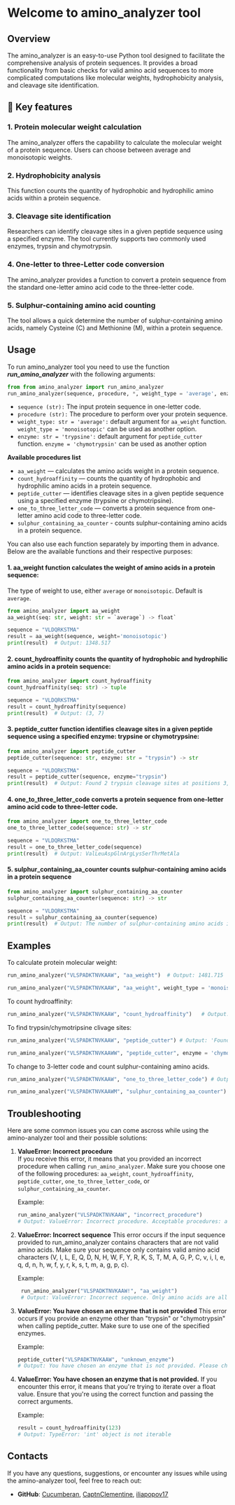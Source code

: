 # Welcome to amino_analyzer tool

## Overview
The amino_analyzer is an easy-to-use Python tool designed to facilitate the comprehensive analysis of protein sequences. It provides a broad functionality from basic checks for valid amino acid sequences to more complicated computations like molecular weights, hydrophobicity analysis, and cleavage site identification.

## :green_heart: Key features

### 1. Protein molecular weight calculation
The amino_analyzer offers the capability to calculate the molecular weight of a protein sequence. Users can choose between average and monoisotopic weights.
### 2. Hydrophobicity analysis
This function counts the quantity of hydrophobic and hydrophilic amino acids within a protein sequence.
### 3. Cleavage site identification
Researchers can identify cleavage sites in a given peptide sequence using a specified enzyme. The tool currently supports two commonly used enzymes, trypsin and chymotrypsin.
### 4. One-letter to three-Letter code conversion
The amino_analyzer provides a function to convert a protein sequence from the standard one-letter amino acid code to the three-letter code. 
### 5. Sulphur-containing amino acid counting
The tool allows a quick determine the number of sulphur-containing amino acids, namely Cysteine (C) and Methionine (M), within a protein sequence. 

## Usage

To run amino_analyzer tool you need to use the function ***run_amino_analyzer*** with the following arguments:

```python
from from amino_analyzer import run_amino_analyzer
run_amino_analyzer(sequence, procedure, *, weight_type = 'average', enzyme: str = 'trypsine')`
```

- `sequence (str):` The input protein sequence in one-letter code.
- `procedure (str):` The procedure to perform over your protein sequence.
- `weight_type: str = 'average':` default argument for `aa_weight` function. `weight_type = 'monoisotopic'` can be used as another option.
- `enzyme: str = 'trypsine':` default argument for `peptide_cutter` function. `enzyme = 'chymotrypsin'` can be used as another option
    
    
**Available procedures list**
-   `aa_weight` —  calculates the amino acids weight in a protein sequence.
-   `count_hydroaffinity` — counts the quantity of hydrophobic and hydrophilic amino acids in a protein sequence.
-   `peptide_cutter` — identifies cleavage sites in a given peptide sequence using a specified enzyme (trypsine or chymotripsine).
-   `one_to_three_letter_code` — converts a protein sequence from one-letter amino acid code to three-letter code.
-   `sulphur_containing_aa_counter` - counts sulphur-containing amino acids in a protein sequence.

You can also use each function separately by importing them in advance. Below are the available functions and their respective purposes:

#### 1. **aa_weight** function calculates the weight of amino acids in a protein sequence:
   The type of weight to use, either `average` or `monoisotopic`. Default is `average`.
```python
from amino_analyzer import aa_weight
aa_weight(seq: str, weight: str = `average`) -> float`
```
```python
sequence = "VLDQRKSTMA"
result = aa_weight(sequence, weight='monoisotopic')
print(result)  # Output: 1348.517
```

#### 2. **count_hydroaffinity** сounts the quantity of hydrophobic and hydrophilic amino acids in a protein sequence:
```python
from amino_analyzer import count_hydroaffinity 
count_hydroaffinity(seq: str) -> tuple
```
```python
sequence = "VLDQRKSTMA"
result = count_hydroaffinity(sequence)
print(result)  # Output: (3, 7)
```
#### 3. **peptide_cutter** function identifies cleavage sites in a given peptide sequence using a specified enzyme: trypsine or chymotrypsine:
```python
from amino_analyzer import peptide_cutter
peptide_cutter(sequence: str, enzyme: str = "trypsin") -> str
```
```python
sequence = "VLDQRKSTMA"
result = peptide_cutter(sequence, enzyme="trypsin")
print(result)  # Output: Found 2 trypsin cleavage sites at positions 3, 6
```
#### 4. **one_to_three_letter_code** converts a protein sequence from one-letter amino acid code to three-letter code.
```python
from amino_analyzer import one_to_three_letter_code
one_to_three_letter_code(sequence: str) -> str
```

```python
sequence = "VLDQRKSTMA"
result = one_to_three_letter_code(sequence)
print(result)  # Output: ValLeuAspGlnArgLysSerThrMetAla
```

#### 5. **sulphur_containing_aa_counter** counts sulphur-containing amino acids in a protein sequence
```python
from amino_analyzer import sulphur_containing_aa_counter
sulphur_containing_aa_counter(sequence: str) -> str
```
```python
sequence = "VLDQRKSTMA"
result = sulphur_containing_aa_counter(sequence)
print(result)  # Output: The number of sulphur-containing amino acids in the sequence is equal to 2
```

## Examples
To calculate protein molecular weight:
```python
run_amino_analyzer("VLSPADKTNVKAAW", "aa_weight")  # Output: 1481.715

run_amino_analyzer("VLSPADKTNVKAAW", "aa_weight", weight_type = 'monoisotopic')  # Output: 1480.804
```

To count hydroaffinity:
```python
run_amino_analyzer("VLSPADKTNVKAAW", "count_hydroaffinity")   # Output: (8, 6)
```

To find trypsin/chymotripsine clivage sites:
```python
run_amino_analyzer("VLSPADKTNVKAAW", "peptide_cutter") # Output: 'Found 2 trypsin cleavage sites at positions 7, 11'

run_amino_analyzer("VLSPADKTNVKAAWW", "peptide_cutter", enzyme = 'chymotrypsin') # Output: 'Found 1 chymotrypsin cleavage sites at positions 14'
```

To change to 3-letter code and count sulphur-containing amino acids.
```python
run_amino_analyzer("VLSPADKTNVKAAW", "one_to_three_letter_code") # Output: 'ValLeuSerProAlaAspLysThrAsnValLysAlaAlaTrp'

run_amino_analyzer("VLSPADKTNVKAAWM", "sulphur_containing_aa_counter") # Output: The number of sulphur-containing amino acids in the sequence is equal to 1
```

## Troubleshooting
Here are some common issues you can come ascross while using the amino-analyzer tool and their possible solutions:

1. **ValueError: Incorrect procedure**  
   If you receive this error, it means that you provided an incorrect procedure when calling `run_amino_analyzer`. Make sure you choose one of the following procedures: `aa_weight`, `count_hydroaffinity`, `peptide_cutter`, `one_to_three_letter_code`, or `sulphur_containing_aa_counter`.

   Example:
   ```python
   run_amino_analyzer("VLSPADKTNVKAAW", "incorrect_procedure")
   # Output: ValueError: Incorrect procedure. Acceptable procedures: aa_weight, count_hydroaffinity, peptide_cutter, one_to_three_letter_code, sulphur_containing_aa_counter
   ```

2. **ValueError: Incorrect sequence**
This error occurs if the input sequence provided to run_amino_analyzer contains characters that are not valid amino acids. Make sure your sequence only contains valid amino acid characters (V, I, L, E, Q, D, N, H, W, F, Y, R, K, S, T, M, A, G, P, C, v, i, l, e, q, d, n, h, w, f, y, r, k, s, t, m, a, g, p, c).

    Example:
   ```python
    run_amino_analyzer("VLSPADKTNVKAAW!", "aa_weight")
    # Output: ValueError: Incorrect sequence. Only amino acids are allowed (V, I, L, E, Q, D, N, H, W, F, Y, R, K, S, T, M, A, G, P, C, v, i, l, e, q, d, n, h,   w, f, y, r, k, s, t, m, a, g, p, c).
    ```

3. **ValueError: You have chosen an enzyme that is not provided**
This error occurs if you provide an enzyme other than "trypsin" or "chymotrypsin" when calling peptide_cutter. Make sure to use one of the specified enzymes.

    Example:
    ```python
    peptide_cutter("VLSPADKTNVKAAW", "unknown_enzyme")
    # Output: You have chosen an enzyme that is not provided. Please choose between trypsin and chymotrypsin.
    ```
4. **ValueError: You have chosen an enzyme that is not provided.**
If you encounter this error, it means that you're trying to iterate over a float value. Ensure that you're using the correct function and passing the correct arguments.

    Example:
    ```python
    result = count_hydroaffinity(123)
    # Output: TypeError: 'int' object is not iterable
    ```


## Contacts
If you have any questions, suggestions, or encounter any issues while using the amino-analyzer tool, feel free to reach out:


- **GitHub**: [Cucumberan](https://github.com/YourGitHubUsername), [CaptnClementine](https://github.com/YourGitHubUsername), [iliapopov17](https://github.com/YourGitHubUsername)

